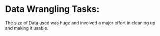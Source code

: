 # Data Wrangling Tasks:
The size of Data used was huge and involved a major effort in cleaning up and making it usable. 

